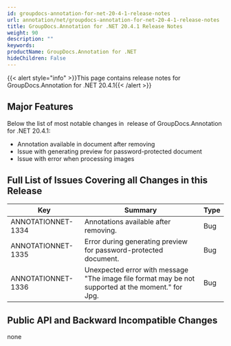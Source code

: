```yaml
---
id: groupdocs-annotation-for-net-20-4-1-release-notes
url: annotation/net/groupdocs-annotation-for-net-20-4-1-release-notes
title: GroupDocs.Annotation for .NET 20.4.1 Release Notes
weight: 90
description: ""
keywords: 
productName: GroupDocs.Annotation for .NET
hideChildren: False
---
```

{{< alert style="info" >}}This page contains release notes for GroupDocs.Annotation for .NET 20.4.1{{< /alert >}}

## Major Features

Below the list of most notable changes in  release of GroupDocs.Annotation for .NET 20.4.1:

*   Annotation available in document after removing
*   Issue with generating preview for password-protected document
*   Issue with error when processing images

## Full List of Issues Covering all Changes in this Release

| Key | Summary | Type |
| --- | --- | --- |
| ANNOTATIONNET-1334 | Annotations available after removing. | Bug |
| ANNOTATIONNET-1335 | Error during generating preview for password-protected document. | Bug |
| ANNOTATIONNET-1336 | Unexpected error with message "The image file format may be not supported at the moment." for Jpg. | Bug |

## Public API and Backward Incompatible Changes

none
